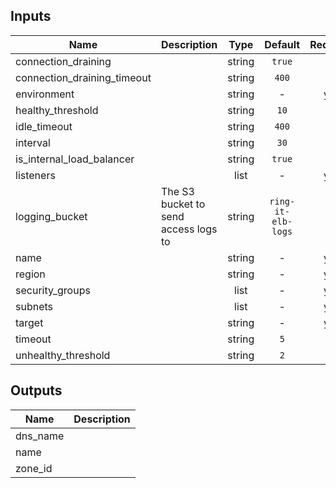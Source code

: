 
## Inputs

| Name | Description | Type | Default | Required |
|------|-------------|:----:|:-----:|:-----:|
| connection_draining |  | string | `true` | no |
| connection_draining_timeout |  | string | `400` | no |
| environment |  | string | - | yes |
| healthy_threshold |  | string | `10` | no |
| idle_timeout |  | string | `400` | no |
| interval |  | string | `30` | no |
| is_internal_load_balancer |  | string | `true` | no |
| listeners |  | list | - | yes |
| logging_bucket | The S3 bucket to send access logs to | string | `ring-it-elb-logs` | no |
| name |  | string | - | yes |
| region |  | string | - | yes |
| security_groups |  | list | - | yes |
| subnets |  | list | - | yes |
| target |  | string | - | yes |
| timeout |  | string | `5` | no |
| unhealthy_threshold |  | string | `2` | no |

## Outputs

| Name | Description |
|------|-------------|
| dns_name |  |
| name |  |
| zone_id |  |

